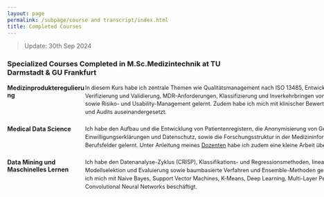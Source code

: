 ```yaml
---
layout: page
permalink: /subpage/course and transcript/index.html
title: Completed Courses
---
```

> Update: 30th Sep 2024

### Specialized Courses Completed in M.Sc.Medizintechnik at TU Darmstadt & GU Frankfurt

<dl>
  <dt style="width: 180px; float: left; font-weight: bold;">Medizinprodukteregulierung</dt>
  <dd style="margin-left: 180px; margin-bottom: 20px; max-width: 700px;">
    <div style="font-size: 0.9em; line-height: 1.5;">
      <span style="display: block; width: 700px;">In diesem Kurs habe ich zentrale Themen wie Qualitätsmanagement nach ISO 13485, Entwicklungsprozesse, Verifizierung und Validierung, MDR-Anforderungen, Klassifizierung und Inverkehrbringen von Medizinprodukten sowie Risiko- und Usability-Management gelernt. Zudem habe ich mich mit klinischer Bewertung, Marktüberwachung und Audits auseinandergesetzt.</span>
    </div>
  </dd>

  <dt style="width: 180px; float: left; font-weight: bold;">Medical Data Science</dt>
  <dd style="margin-left: 180px; margin-bottom: 20px; max-width: 700px;">
    <div style="font-size: 0.9em; line-height: 1.5;">
      <span style="display: block; width: 700px;">Ich habe den Aufbau und die Entwicklung von Patientenregistern, die Anonymisierung von Gesundheitsdaten, Einwilligungserklärungen und Datenschutz, sowie die Forschungsstruktur in der Medizininformatik und zugehörige Berufsfelder gelernt. Unter Anleitung meines <a href="https://www.linkedin.com/in/abishaa-vengadeswaran-19100a117/" target="_blank">Dozenten</a> habe ich zudem eine kleine Arbeit über <a href="https://zkManuel0123.github.io/file/MedicalDataScience.pdf" target="_blank">FHIR</a> verfasst.</span>
    </div>
  </dd>

  <dt style="width: 180px; float: left; font-weight: bold;">Data Mining und Maschinelles Lernen</dt>
  <dd style="margin-left: 180px; margin-bottom: 20px; max-width: 700px;">
    <div style="font-size: 0.9em; line-height: 1.5;">
      <span style="display: block; width: 700px;">Ich habe den Datenanalyse-Zyklus (CRISP), Klassifikations- und Regressionsmethoden, lineare Modelle, Modellselektion und Evaluierung sowie baumbasierte Verfahren und Ensemble-Methoden gelernt. Zusätzlich habe ich mich mit Naive Bayes, Support Vector Machines, K-Means, Deep Learning, Multi-Layer Perceptrons und Convolutional Neural Networks beschäftigt.</span>
    </div>
  </dd>
